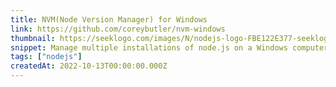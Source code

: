 ```yaml
---
title: NVM(Node Version Manager) for Windows
link: https://github.com/coreybutler/nvm-windows
thumbnail: https://seeklogo.com/images/N/nodejs-logo-FBE122E377-seeklogo.com.png
snippet: Manage multiple installations of node.js on a Windows computer.
tags: ["nodejs"]
createdAt: 2022-10-13T00:00:00.000Z
---
```

